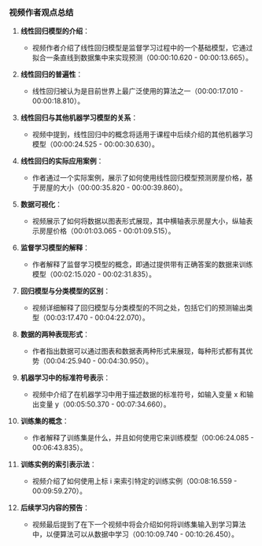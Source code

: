 ### 视频作者观点总结

1. **线性回归模型的介绍**：
   - 视频作者介绍了线性回归模型是监督学习过程中的一个基础模型，它通过拟合一条直线到数据集中来实现预测（00:00:10.620 - 00:00:13.665）。

2. **线性回归的普遍性**：
   - 线性回归被认为是目前世界上最广泛使用的算法之一（00:00:17.010 - 00:00:18.810）。

3. **线性回归与其他机器学习模型的关系**：
   - 视频中提到，线性回归中的概念将适用于课程中后续介绍的其他机器学习模型（00:00:24.525 - 00:00:30.630）。

4. **线性回归的实际应用案例**：
   - 作者通过一个实际案例，展示了如何使用线性回归模型预测房屋价格，基于房屋的大小（00:00:35.820 - 00:00:39.860）。

5. **数据可视化**：
   - 视频展示了如何将数据以图表形式展现，其中横轴表示房屋大小，纵轴表示房屋价格（00:01:03.065 - 00:01:09.515）。

6. **监督学习模型的解释**：
   - 作者解释了监督学习模型的概念，即通过提供带有正确答案的数据来训练模型（00:02:15.020 - 00:02:31.835）。

7. **回归模型与分类模型的区别**：
   - 视频详细解释了回归模型与分类模型的不同之处，包括它们的预测输出类型（00:03:17.470 - 00:04:22.070）。

8. **数据的两种表现形式**：
   - 作者指出数据可以通过图表和数据表两种形式来展现，每种形式都有其优势（00:04:25.940 - 00:04:30.950）。

9. **机器学习中的标准符号表示**：
   - 视频中介绍了在机器学习中用于描述数据的标准符号，如输入变量 x 和输出变量 y（00:05:50.370 - 00:07:34.660）。

10. **训练集的概念**：
    - 作者解释了训练集是什么，并且如何使用它来训练模型（00:06:24.085 - 00:06:43.835）。

11. **训练实例的索引表示法**：
    - 视频介绍了如何使用上标 i 来索引特定的训练实例（00:08:16.559 - 00:09:59.270）。

12. **后续学习内容的预告**：
    - 视频最后提到了在下一个视频中将会介绍如何将训练集输入到学习算法中，以便算法可以从数据中学习（00:10:09.740 - 00:10:26.450）。